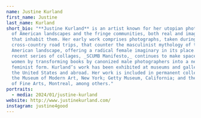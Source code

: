 ```yaml
---
name: Justine Kurland
first_name: Justine
last_name: Kurland
short_bio: "**Justine Kurland** is an artist known for her utopian photographs
  of American landscapes and the fringe communities, both real and imagined,
  that inhabit them. Her early work comprises photographs, taken during many
  cross-country road trips, that counter the masculinist mythology of the
  American landscape, offering a radical female imaginary in its place. Her
  recent series of collages, _SCUMB Manifesto,_ continues to make space for
  women by transforming books by canonized male photographers into a new
  feminist form. Kurland’s work has been exhibited at museums and galleries in
  the United States and abroad. Her work is included in permanent collections of
  the Museum of Modern Art, New York; Getty Museum, California; and the Museum
  of Fine Arts, Montreal, among others."
portraits:
  - media: 2024/01/justine-kurland
website: http://www.justinekurland.com/
instagram: justine4good
---
```

